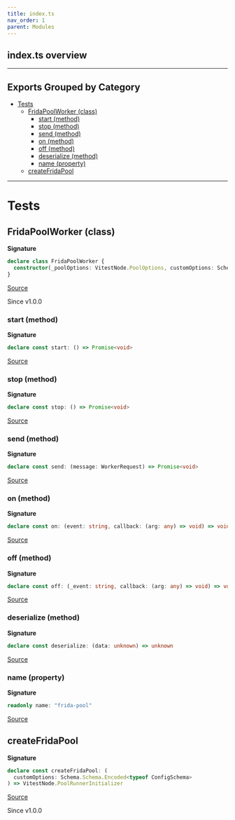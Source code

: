 ```yaml
---
title: index.ts
nav_order: 1
parent: Modules
---
```


## index.ts overview

---

## Exports Grouped by Category

- [Tests](#tests)
  - [FridaPoolWorker (class)](#fridapoolworker-class)
    - [start (method)](#start-method)
    - [stop (method)](#stop-method)
    - [send (method)](#send-method)
    - [on (method)](#on-method)
    - [off (method)](#off-method)
    - [deserialize (method)](#deserialize-method)
    - [name (property)](#name-property)
  - [createFridaPool](#createfridapool)

---

# Tests

## FridaPoolWorker (class)

**Signature**

```ts
declare class FridaPoolWorker {
  constructor(_poolOptions: VitestNode.PoolOptions, customOptions: Schema.Schema.Type<typeof ConfigSchema>)
}
```

[Source](https://github.com/leonitousconforti/efffrida/blob/main/src/index.ts#L63)

Since v1.0.0

### start (method)

**Signature**

```ts
declare const start: () => Promise<void>
```

[Source](https://github.com/leonitousconforti/efffrida/blob/main/src/index.ts#L127)

### stop (method)

**Signature**

```ts
declare const stop: () => Promise<void>
```

[Source](https://github.com/leonitousconforti/efffrida/blob/main/src/index.ts#L133)

### send (method)

**Signature**

```ts
declare const send: (message: WorkerRequest) => Promise<void>
```

[Source](https://github.com/leonitousconforti/efffrida/blob/main/src/index.ts#L137)

### on (method)

**Signature**

```ts
declare const on: (event: string, callback: (arg: any) => void) => void
```

[Source](https://github.com/leonitousconforti/efffrida/blob/main/src/index.ts#L145)

### off (method)

**Signature**

```ts
declare const off: (_event: string, callback: (arg: any) => void) => void
```

[Source](https://github.com/leonitousconforti/efffrida/blob/main/src/index.ts#L185)

### deserialize (method)

**Signature**

```ts
declare const deserialize: (data: unknown) => unknown
```

[Source](https://github.com/leonitousconforti/efffrida/blob/main/src/index.ts#L193)

### name (property)

**Signature**

```ts
readonly name: "frida-pool"
```

[Source](https://github.com/leonitousconforti/efffrida/blob/main/src/index.ts#L64)

## createFridaPool

**Signature**

```ts
declare const createFridaPool: (
  customOptions: Schema.Schema.Encoded<typeof ConfigSchema>
) => VitestNode.PoolRunnerInitializer
```

[Source](https://github.com/leonitousconforti/efffrida/blob/main/src/index.ts#L202)

Since v1.0.0
